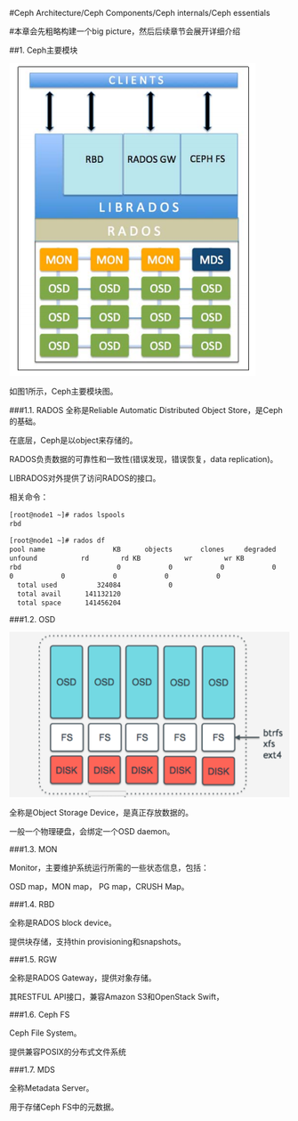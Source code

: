 #Ceph Architecture/Ceph Components/Ceph internals/Ceph essentials

#本章会先粗略构建一个big picture，然后后续章节会展开详细介绍

##1. Ceph主要模块

![图1](https://github.com/lzueclipse/learning/blob/master/ceph/day0002/1.png "图1")

如图1所示，Ceph主要模块图。

###1.1. RADOS
全称是Reliable Automatic Distributed Object Store，是Ceph的基础。

在底层，Ceph是以object来存储的。

RADOS负责数据的可靠性和一致性(错误发现，错误恢复，data replication)。

LIBRADOS对外提供了访问RADOS的接口。

相关命令：

```
[root@node1 ~]# rados lspools
rbd
```

```
[root@node1 ~]# rados df
pool name                 KB      objects       clones     degraded      unfound           rd        rd KB           wr        wr KB
rbd                        0            0            0            0           0            0            0            0            0
  total used          324084            0
  total avail      141132120
  total space      141456204
```

###1.2. OSD

![图2](https://github.com/lzueclipse/learning/blob/master/ceph/day0002/2.png "图2")

全称是Object Storage Device，是真正存放数据的。

一般一个物理硬盘，会绑定一个OSD daemon。

###1.3. MON

Monitor，主要维护系统运行所需的一些状态信息，包括：

OSD map，MON map， PG map，CRUSH Map。 

###1.4. RBD

全称是RADOS block device。

提供块存储，支持thin provisioning和snapshots。

###1.5. RGW

全称是RADOS Gateway，提供对象存储。

其RESTFUL API接口，兼容Amazon S3和OpenStack Swift，

###1.6. Ceph FS

Ceph File System。

提供兼容POSIX的分布式文件系统

###1.7. MDS

全称Metadata Server。

用于存储Ceph FS中的元数据。


